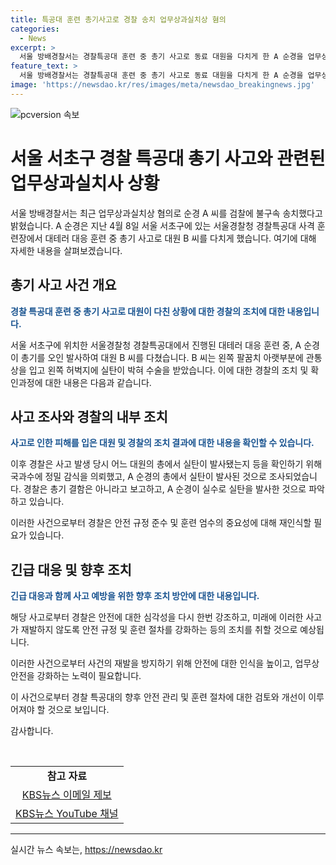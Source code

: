 ```yaml
---
title: 특공대 훈련 총기사고로 경찰 송치 업무상과실치상 혐의
categories:
  - News
excerpt: >
  서울 방배경찰서는 경찰특공대 훈련 중 총기 사고로 동료 대원을 다치게 한 A 순경을 업무상과실치상 혐의로 검찰에 넘겼다. 사건은 4월 8일 서울 서초구에서 발생했는데, 실탄이 A 순경의 총에서 발사됐고, 피해 대원은 수술을 받을 정도의 부상을 입었다. 경찰은 총기 결함은 아니라며 A 순경의 실수로 사고가 발생한 것으로 보고 있다. 
feature_text: >
  서울 방배경찰서는 경찰특공대 훈련 중 총기 사고로 동료 대원을 다치게 한 A 순경을 업무상과실치상 혐의로 검찰에 넘겼다. 사건은 4월 8일 서울 서초구에서 발생했는데, 실탄이 A 순경의 총에서 발사됐고, 피해 대원은 수술을 받을 정도의 부상을 입었다. 경찰은 총기 결함은 아니라며 A 순경의 실수로 사고가 발생한 것으로 보고 있다. 
image: 'https://newsdao.kr/res/images/meta/newsdao_breakingnews.jpg'
---
```


<p><img src="https://newsdao.kr/res/images/meta/newsdao_breakingnews.jpg" alt="pcversion 속보" /></p>

<h1 data-ke-size="size26">서울 서초구 경찰 특공대 총기 사고와 관련된 업무상과실치사 상황</h1>

<p data-ke-size="size16"></p>

<p>서울 방배경찰서는 최근 업무상과실치상 혐의로 순경 A 씨를 검찰에 불구속 송치했다고 밝혔습니다. A 순경은 지난 4월 8일 서울 서초구에 있는 서울경찰청 경찰특공대 사격 훈련장에서 대테러 대응 훈련 중 총기 사고로 대원 B 씨를 다치게 했습니다. 여기에 대해 자세한 내용을 살펴보겠습니다.</p>

<h2 data-ke-size="size24">총기 사고 사건 개요</h2>

<p data-ke-size="size16"><b><span style="color: #1a5490;">경찰 특공대 훈련 중 총기 사고로 대원이 다친 상황에 대한 경찰의 조치에 대한 내용입니다.</span></b></p>

<p>서울 서초구에 위치한 서울경찰청 경찰특공대에서 진행된 대테러 대응 훈련 중, A 순경이 총기를 오인 발사하여 대원 B 씨를 다쳤습니다. B 씨는 왼쪽 팔꿈치 아랫부분에 관통상을 입고 왼쪽 허벅지에 실탄이 박혀 수술을 받았습니다. 이에 대한 경찰의 조치 및 확인과정에 대한 내용은 다음과 같습니다.</p>

<h2 data-ke-size="size24">사고 조사와 경찰의 내부 조치</h2>

<p data-ke-size="size16"><b><span style="color: #1a5490;">사고로 인한 피해를 입은 대원 및 경찰의 조치 결과에 대한 내용을 확인할 수 있습니다.</span></b></p>

<p>이후 경찰은 사고 발생 당시 어느 대원의 총에서 실탄이 발사됐는지 등을 확인하기 위해 국과수에 정밀 감식을 의뢰했고, A 순경의 총에서 실탄이 발사된 것으로 조사되었습니다. 경찰은 총기 결함은 아니라고 보고하고, A 순경이 실수로 실탄을 발사한 것으로 파악하고 있습니다. </p>

<p>이러한 사건으로부터 경찰은 안전 규정 준수 및 훈련 엄수의 중요성에 대해 재인식할 필요가 있습니다.</p>

<h2 data-ke-size="size24">긴급 대응 및 향후 조치</h2>

<p data-ke-size="size16"><b><span style="color: #1a5490;">긴급 대응과 함께 사고 예방을 위한 향후 조치 방안에 대한 내용입니다.</span></b></p>

<p>해당 사고로부터 경찰은 안전에 대한 심각성을 다시 한번 강조하고, 미래에 이러한 사고가 재발하지 않도록 안전 규정 및 훈련 절차를 강화하는 등의 조치를 취할 것으로 예상됩니다.</p>

<p>이러한 사건으로부터 사건의 재발을 방지하기 위해 안전에 대한 인식을 높이고, 업무상 안전을 강화하는 노력이 필요합니다.</p>

<p>이 사건으로부터 경찰 특공대의 향후 안전 관리 및 훈련 절차에 대한 검토와 개선이 이루어져야 할 것으로 보입니다. </p>

<p>감사합니다.</p>

<p data-ke-size="size16">&nbsp;</p>

<table>
  <tbody>
    <tr>
      <td style="text-align: center; height: 17px;"><b>참고 자료</b></td>
    </tr>
    <tr>
      <td style="text-align: center; height: 17px;"><a href="http://kbs1234@kbs.co.kr">KBS뉴스 이메일 제보</a></td>
    </tr>
    <tr>
      <td style="text-align: center; height: 17px;"><a href="https://www.youtube.com/kbsnews">KBS뉴스 YouTube 채널</a></td>
    </tr>
  </tbody>
</table>

<hr>
실시간 뉴스 속보는, <a href="https://newsdao.kr" rel="dofollow">https://newsdao.kr</a>


